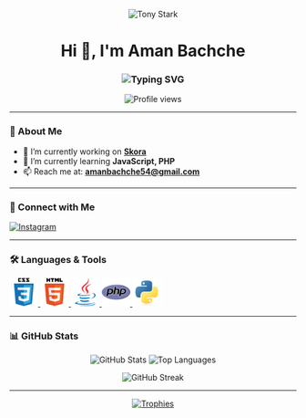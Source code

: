 <p align="center">
  <img src="https://raw.githubusercontent.com/amanbachche/amanbachche/main/tony-stark.gif" alt="Tony Stark" width="700"/>
</p>

<h1 align="center">Hi 👋, I'm Aman Bachche</h1>

<h3 align="center">
  <img src="https://readme-typing-svg.herokuapp.com?size=24&color=6A5ACD&center=true&vCenter=true&width=500&lines=Frontend+Developer;JavaScript+Learner;Open+Source+Enthusiast;Passionate+Coder+from+India" alt="Typing SVG"/>
</h3>

<p align="center">
  <img src="https://komarev.com/ghpvc/?username=amanbachche&label=Profile%20views&color=0e75b6&style=flat" alt="Profile views"/>
</p>

---

### 🌟 About Me  

- 🔭 I’m currently working on **[Skora](https://github.com/skora-team?view_as=public)**  
- 🌱 I’m currently learning **JavaScript, PHP**  
- 📫 Reach me at: **amanbachche54@gmail.com**

---

### 🤝 Connect with Me  

<p align="left">
  <a href="https://instagram.com/aman__bachche77" target="_blank">
    <img src="https://raw.githubusercontent.com/rahuldkjain/github-profile-readme-generator/master/src/images/icons/Social/instagram.svg" 
      alt="Instagram" height="40" width="40" />
  </a>
</p>

---

### 🛠️ Languages & Tools  

<p align="left"> 
  <a href="https://www.w3schools.com/css/" target="_blank"> 
    <img src="https://raw.githubusercontent.com/devicons/devicon/master/icons/css3/css3-original-wordmark.svg" 
      alt="CSS3" width="50" height="50"/> 
  </a> 
  <a href="https://www.w3.org/html/" target="_blank"> 
    <img src="https://raw.githubusercontent.com/devicons/devicon/master/icons/html5/html5-original-wordmark.svg" 
      alt="HTML5" width="50" height="50"/> 
  </a> 
  <a href="https://www.java.com" target="_blank"> 
    <img src="https://raw.githubusercontent.com/devicons/devicon/master/icons/java/java-original.svg" 
      alt="Java" width="50" height="50"/> 
  </a> 
  <a href="https://www.php.net" target="_blank"> 
    <img src="https://raw.githubusercontent.com/devicons/devicon/master/icons/php/php-original.svg" 
      alt="PHP" width="50" height="50"/> 
  </a> 
  <a href="https://www.python.org" target="_blank"> 
    <img src="https://raw.githubusercontent.com/devicons/devicon/master/icons/python/python-original.svg" 
      alt="Python" width="50" height="50"/> 
  </a> 
</p>

---

### 📊 GitHub Stats  

<p align="center">
  <img src="https://github-readme-stats.vercel.app/api?username=amanbachche&show_icons=true&theme=tokyonight&hide_border=true" alt="GitHub Stats" height="180"/>
  <img src="https://github-readme-stats.vercel.app/api/top-langs/?username=amanbachche&layout=compact&theme=tokyonight&hide_border=true" alt="Top Languages" height="180"/>
</p>

<p align="center">
  <img src="https://github-readme-streak-stats.herokuapp.com/?user=amanbachche&theme=tokyonight&hide_border=true" alt="GitHub Streak"/>
</p>

---

<p align="center"> 
  <a href="https://github.com/ryo-ma/github-profile-trophy">
    <img src="https://github-profile-trophy.vercel.app/?username=amanbachche&theme=tokyonight&no-frame=true&row=1" alt="Trophies" />
  </a> 
</p>


